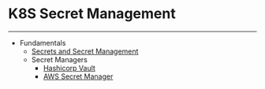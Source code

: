 # K8S Secret Management
---

- Fundamentals
  - [Secrets and Secret Management](https://github.com/swarajitroy/k8s-secret-management/blob/main/secretmanagers/index.md) 
  - Secret Managers  
    - [Hashicorp Vault](https://github.com/swarajitroy/hashicorp-vault/blob/main/hashicorp-vault/index.md) 
    - [AWS Secret Manager](https://github.com/swarajitroy/k8s-secret-management/tree/main/aws-secretmanager)

